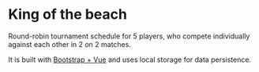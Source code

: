 # King of the beach

Round-robin tournament schedule for 5 players, who compete individually against each other in 2 on 2 matches.

It is built with [Bootstrap + Vue](https://bootstrap-vue.js.org/) and uses local storage for data persistence.